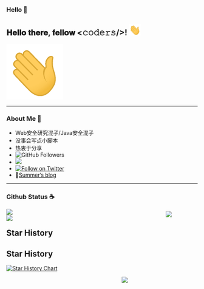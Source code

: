 ### Hello 👋

<h2> 𝐇𝐞𝐥𝐥𝐨 𝐭𝐡𝐞𝐫𝐞, 𝐟𝐞𝐥𝐥𝐨𝐰 <𝚌𝚘𝚍𝚎𝚛𝚜/>! <img src="./Hi.gif" width="30px"></h2>

 <img src="./Hi.gif" width="150px">

---

### About Me &#x1F4E3;

* Web安全研究混子/Java安全混子
* 没事会写点小脚本
* 热衷于分享
* ![GitHub Followers](https://img.shields.io/github/followers/SummerSec.svg?style=social&label=Follow)
* ![](https://visitor-badge.laobi.icu/badge?page_id=SummerSec.SummerSec)
* [![Follow on Twitter](https://img.shields.io/twitter/follow/SecSummers.svg)](https://twitter.com/intent/follow?screen_name=SecSummers)
* :book:[Summer‘s blog](https://summersec.github.io/BlogParpers)



---

### Github Status :coffee:


<img align='left' src="https://github-readme-stats.vercel.app/api?username=summersec&count_private=true&show_icons=true" width="420">
<img align='left' src="https://github-readme-stats.vercel.app/api/top-langs/?username=summersec&layout=compact" width="350" >


<img align='Middle' src="https://metrics.lecoq.io/summersec?template=classic&base.header=0&base.activity=0&base.community=0&base.repositories=0&base.metadata=0&isocalendar=1&isocalendar.duration=full-year&config.timezone=Asia%2FShanghai" width="500">


## Star History

## Star History

[![Star History Chart](https://api.star-history.com/svg?repos=summersec/AgentInjectTool,summersec/spatool,SummerSec/learning-codeql,SummerSec/ShiroAttack2,SummerSec/Static-Analysis,SummerSec/JavaLearnVulnerability,SummerSec/WebToolsCollections,SummerSec/Loader,summersec/lookupinterface,summersec/BurpBountyProfiles,summersec/BypassSuper,SummerSec/BlogPapers,0x727/SpringBootExploit&type=Date)](https://star-history.com/#summersec/AgentInjectTool&summersec/spatool&SummerSec/learning-codeql&SummerSec/ShiroAttack2&SummerSec/Static-Analysis&SummerSec/JavaLearnVulnerability&SummerSec/WebToolsCollections&SummerSec/Loader&summersec/lookupinterface&summersec/BurpBountyProfiles&summersec/BypassSuper&SummerSec/BlogPapers&0x727/SpringBootExploit&Date)






<img align='Right' src="https://profile-counter.glitch.me/summersec/count.svg" width="200">
